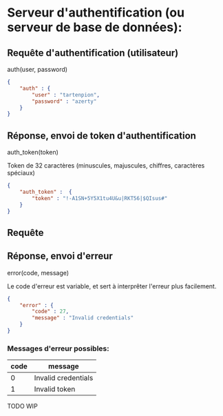 # Serveur d'authentification (ou serveur de base de données):

## Requête d'authentification (utilisateur)

auth(user, password)

```json
{
    "auth" : {
        "user" : "tartenpion",
        "password" : "azerty"
    }
}
```

## Réponse, envoi de token d'authentification

auth_token(token)

Token de 32 caractères (minuscules, majuscules, chiffres, caractères spéciaux)

```json
{
    "auth_token" :  {
        "token" : "!-A1SN+5Y5X1tu4U&u|RKT56|$QIsus#"
    }
}
```

## Requête

## Réponse, envoi d'erreur

error(code, message)

Le code d'erreur est variable, et sert à interprêter l'erreur plus facilement.

```json
{
    "error" : {
        "code" : 27,
        "message" : "Invalid credentials"
    }
}
```

### Messages d'erreur possibles:

| code | message |
| ---- | ------- |
| 0    | Invalid credentials |
| 1    | Invalid token |


TODO WIP